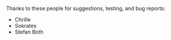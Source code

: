 Thanks to these people for suggestions, testing, and bug reports:

- Chrille
- Sokrates
- Stefan Both
